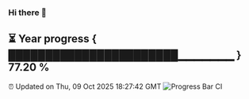 ### Hi there 👋
⏳ Year progress { ███████████████████████▁▁▁▁▁▁▁ } 77.20 %
---
⏰ Updated on Thu, 09 Oct 2025 18:27:42 GMT
![Progress Bar CI](https://github.com/liununu/liununu/workflows/Progress%20Bar%20CI/badge.svg)
